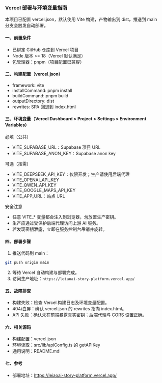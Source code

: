 ### Vercel 部署与环境变量指南

本项目已配置 vercel.json，默认使用 Vite 构建，产物输出到 dist。推送到 main 分支会触发自动部署。

#### 一、前置条件
- 已绑定 GitHub 仓库到 Vercel 项目
- Node 版本 >= 18（Vercel 默认满足）
- 包管理器：pnpm（项目配置已兼容）

#### 二、构建配置（vercel.json）
- framework: vite
- installCommand: pnpm install
- buildCommand: pnpm build
- outputDirectory: dist
- rewrites: SPA 回退到 index.html

#### 三、环境变量（Vercel Dashboard > Project > Settings > Environment Variables）
必填（公共）
- VITE_SUPABASE_URL：Supabase 项目 URL
- VITE_SUPABASE_ANON_KEY：Supabase anon key

可选（按需）
- VITE_DEEPSEEK_API_KEY：仅限开发；生产请使用后端代理
- VITE_OPENAI_API_KEY
- VITE_QWEN_API_KEY
- VITE_GOOGLE_MAPS_API_KEY
- VITE_APP_URL：站点 URL

安全注意
- 任意 VITE_* 变量都会注入到浏览器，勿放置生产密钥。
- 生产应通过受保护后端代理访问上游 AI 服务。
- 若发现密钥泄露，立即在服务控制台吊销并旋转。

#### 四、部署步骤
1) 推送代码到 main：
```bash
git push origin main
```
2) 等待 Vercel 自动构建与部署完成。
3) 访问生产地址：`https://leiaoai-story-platform.vercel.app/`

#### 五、故障排查
- 构建失败：检查 Vercel 构建日志及环境变量配置。
- 404/白屏：确认 vercel.json 的 rewrites 指向 index.html。
- API 失败：确认未在前端暴露真实密钥；后端代理与 CORS 设置正确。

#### 六、相关源码
- 构建配置：vercel.json
- 环境读取：src/lib/apiConfig.ts 的 getAPIKey
- 通用说明：README.md

#### 七、参考
- 部署地址：https://leiaoai-story-platform.vercel.app/
